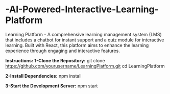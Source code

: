 # -AI-Powered-Interactive-Learning-Platform
Learning Platform - A comprehensive learning management system (LMS) that includes a chatbot for instant support and a quiz module for interactive learning. Built with React, this platform aims to enhance the learning experience through engaging and interactive features.

**Instructions:**
**1-Clone the Repository:**
  git clone https://github.com/yourusername/LearningPlatform.git
  cd LearningPlatform

**2-Install Dependencies:**
  npm install

**3-Start the Development Server:**
  npm start

